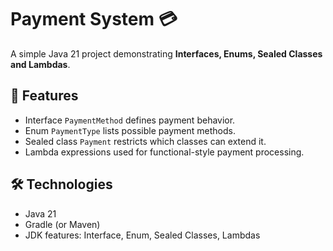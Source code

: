 # Payment System 💳

A simple Java 21 project demonstrating **Interfaces, Enums, Sealed Classes and Lambdas**.

## 🚀 Features

- Interface `PaymentMethod` defines payment behavior.
- Enum `PaymentType` lists possible payment methods.
- Sealed class `Payment` restricts which classes can extend it.
- Lambda expressions used for functional-style payment processing.

## 🛠 Technologies

- Java 21
- Gradle (or Maven)
- JDK features: Interface, Enum, Sealed Classes, Lambdas



